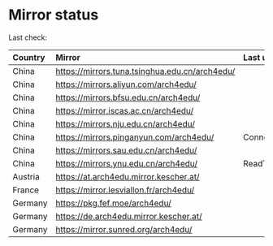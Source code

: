 <script src="./time.js"></script>
# Mirror status
Last check: <script type="text/javascript">localize(1675046444.7215872);</script>

|Country|Mirror|Last update|
|:------|:-----|:----------|
|China|https://mirrors.tuna.tsinghua.edu.cn/arch4edu/|<script type="text/javascript">localize(1675017522);</script>|
|China|https://mirrors.aliyun.com/arch4edu/|<script type="text/javascript">localize(1674974015);</script>|
|China|https://mirrors.bfsu.edu.cn/arch4edu/|<script type="text/javascript">localize(1675017522);</script>|
|China|https://mirror.iscas.ac.cn/arch4edu/|<script type="text/javascript">localize(1675017522);</script>|
|China|https://mirrors.nju.edu.cn/arch4edu/|<script type="text/javascript">localize(1674974015);</script>|
|China|https://mirrors.pinganyun.com/arch4edu/|ConnectionError|
|China|https://mirrors.sau.edu.cn/arch4edu/|<script type="text/javascript">localize(1673850842);</script>|
|China|https://mirrors.ynu.edu.cn/arch4edu/|ReadTimeout|
|Austria|https://at.arch4edu.mirror.kescher.at/|<script type="text/javascript">localize(1675017522);</script>|
|France|https://mirror.lesviallon.fr/arch4edu/|<script type="text/javascript">localize(1674153500);</script>|
|Germany|https://pkg.fef.moe/arch4edu/|<script type="text/javascript">localize(1675017522);</script>|
|Germany|https://de.arch4edu.mirror.kescher.at/|<script type="text/javascript">localize(1675017522);</script>|
|Germany|https://mirror.sunred.org/arch4edu/|<script type="text/javascript">localize(1675017522);</script>|

<script src="./tablefilter/tablefilter.js"></script>
<script src="./table.js"></script>